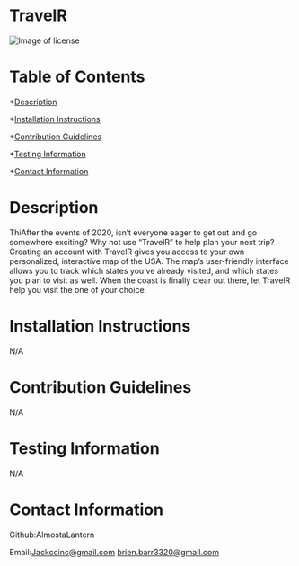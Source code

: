 # TravelR
  ![Image of license](https://img.shields.io/badge/License-MIT-blue)
  # Table of Contents
  *[Description](#description)
  
  *[Installation Instructions](#installationinstructions)
  
  *[Contribution Guidelines](#contributionguidelines)
  
  *[Testing Information](#testinginformation)
  
  *[Contact Information](#contactinformation)


  # Description 
  ThiAfter the events of 2020, isn’t everyone eager to get out and go somewhere exciting? Why not use “TravelR” to help plan your next trip? Creating an account with TravelR gives you access to your own personalized, interactive map of the USA. The map’s user-friendly interface allows you to track which states you’ve already visited, and which states you plan to visit as well. When the coast is finally clear out there, let TravelR help you visit the one of your choice.

  # Installation Instructions
  N/A

  # Contribution Guidelines
  N/A

  # Testing Information
  N/A

  # Contact Information
  Github:AlmostaLantern
 
  Email:Jackccinc@gmail.com
  brien.barr3320@gmail.com
